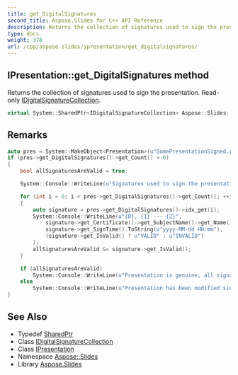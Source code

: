```yaml
---
title: get_DigitalSignatures
second_title: Aspose.Slides for C++ API Reference
description: Returns the collection of signatures used to sign the presentation. Read-only IDigitalSignatureCollection.
type: docs
weight: 378
url: /cpp/aspose.slides/ipresentation/get_digitalsignatures/
---
```

## IPresentation::get_DigitalSignatures method


Returns the collection of signatures used to sign the presentation. Read-only [IDigitalSignatureCollection](../../idigitalsignaturecollection/).

```cpp
virtual System::SharedPtr<IDigitalSignatureCollection> Aspose::Slides::IPresentation::get_DigitalSignatures()=0
```

## Remarks



```cpp
auto pres = System::MakeObject<Presentation>(u"SomePresentationSigned.pptx");
if (pres->get_DigitalSignatures()->get_Count() > 0)
{
    bool allSignaturesAreValid = true;

    System::Console::WriteLine(u"Signatures used to sign the presentation: ");

    for (int i = 0; i < pres->get_DigitalSignatures()->get_Count(); ++i)
    {
        auto signature = pres->get_DigitalSignatures()->idx_get(i);
        System::Console::WriteLine(u"{0}, {1} --- {2}",
            signature->get_Certificate()->get_SubjectName()->get_Name(),
            signature->get_SignTime().ToString(u"yyyy-MM-dd HH:mm"),
            (signature->get_IsValid() ? u"VALID" : u"INVALID")
        );
        allSignaturesAreValid &= signature->get_IsValid();
    }

    if (allSignaturesAreValid)
        System::Console::WriteLine(u"Presentation is genuine, all signatures are valid.");
    else
        System::Console::WriteLine(u"Presentation has been modified since signing.");
}
```

## See Also

* Typedef [SharedPtr](../../../system/sharedptr/)
* Class [IDigitalSignatureCollection](../../idigitalsignaturecollection/)
* Class [IPresentation](../)
* Namespace [Aspose::Slides](../../)
* Library [Aspose.Slides](../../../)
